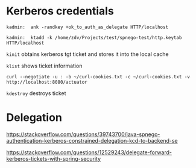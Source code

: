 # Kerberos credentials

`kadmin:  ank -randkey +ok_to_auth_as_delegate HTTP/localhost`

`kadmin:  ktadd -k /home/zdv/Projects/test/spnego-test/http.keytab HTTP/localhost`

`kinit` obtains kerberos tgt ticket and stores it into the local cache

`klist` shows ticket information

`curl --negotiate -u : -b ~/curl-cookies.txt -c ~/curl-cookies.txt -v http://localhost:8080/actuator`

`kdestroy` destroys ticket


# Delegation

https://stackoverflow.com/questions/39743700/java-spnego-authentication-kerberos-constrained-delegation-kcd-to-backend-se

https://stackoverflow.com/questions/12529243/delegate-forward-kerberos-tickets-with-spring-security
